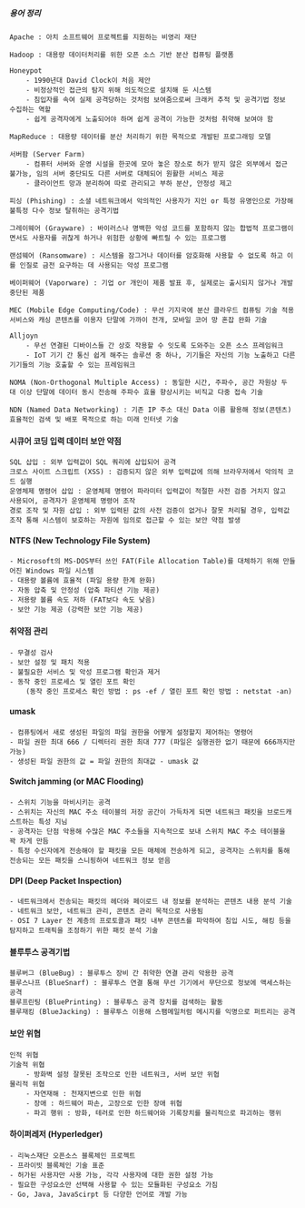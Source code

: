 ##### 용어 정리
    Apache : 아치 소프트웨어 프로젝트를 지원하는 비영리 재단

    Hadoop : 대용량 데이터처리를 위한 오픈 소스 기반 분산 컴퓨팅 플랫폼

    Honeypot
        - 1990년대 David Clock이 처음 제안
        - 비정상적인 접근의 탐지 위해 의도적으로 설치해 둔 시스템
        - 침입자를 속여 실제 공격당하는 것처럼 보여줌으로써 크래커 추적 및 공격기법 정보 수집하는 역할
        - 쉽게 공격자에게 노출되어야 하며 쉽게 공격이 가능한 것처럼 취약해 보여야 함

    MapReduce : 대용량 데이터를 분산 처리하기 위한 목적으로 개발된 프로그래밍 모델

    서버팜 (Server Farm)
        - 컴퓨터 서버와 운영 시설을 한곳에 모아 놓은 장소로 허가 받지 않은 외부에서 접근 불가능, 임의 서버 중단되도 다른 서버로 대체되어 원활한 서비스 제공
        - 클라이언트 망과 분리하여 따로 관리되고 부하 분산, 안정성 제고

    피싱 (Phishing) : 소셜 네트워크에서 악의적인 사용자가 지인 or 특정 유명인으로 가장해 불특정 다수 정보 탈취하는 공격기법
    
    그레이웨어 (Grayware) : 바이러스나 명백한 악성 코드를 포함하지 않는 합법적 프로그램이면서도 사용자를 귀찮게 하거나 위험한 상황에 빠트릴 수 있는 프로그램

    랜섬웨어 (Ransomware) : 시스템을 잠그거나 데이터를 암호화해 사용할 수 없도록 하고 이를 인질로 금전 요구하는 데 사용되는 악성 프로그램

    베이퍼웨어 (Vaporware) : 기업 or 개인이 제품 발표 후, 실제로는 출시되지 않거나 개발 중단된 제품

    MEC (Mobile Edge Computing/Code) : 무선 기지국에 분산 클라우드 컴퓨팅 기술 적용 서비스와 캐싱 콘텐츠를 이용자 단말에 가까이 전개, 모바일 코어 망 혼잡 완화 기술

    Alljoyn
        - 무선 연결된 디바이스들 간 상호 작용할 수 잇도록 도와주는 오픈 소스 프레임워크
        - IoT 기기 간 통신 쉽게 해주는 솔루션 중 하나, 기기들은 자신의 기능 노출하고 다른 기기들의 기능 호출할 수 있는 프레임워크

    NOMA (Non-Orthogonal Multiple Access) : 동일한 시간, 주파수, 공간 자원상 두 대 이상 단말에 데이터 동시 전송해 주파수 효율 향상시키는 비직교 다중 접속 기술

    NDN (Named Data Networking) : 기존 IP 주소 대신 Data 이름 활용해 정보(콘텐츠) 효율적인 검색 및 배포 목적으로 하는 미래 인터넷 기술


#### 시큐어 코딩 입력 데이터 보안 약점
    SQL 삽입 : 외부 입력값이 SQL 쿼리에 삽입되어 공격
    크로스 사이트 스크립트 (XSS) : 검증되지 않은 외부 입력값에 의해 브라우저에서 악의적 코드 실행
    운영체제 명령어 삽입 : 운영체제 명령어 파라미터 입력값이 적절한 사전 검증 거치지 않고 사용되어, 공격자가 운영체제 명령어 조작
    경로 조작 및 자원 삽입 : 외부 입력된 값의 사전 검증이 없거나 잘못 처리될 경우, 입력값 조작 통해 시스템이 보호하는 자원에 임의로 접근할 수 있는 보안 약점 발생


#### NTFS (New Technology File System)
    - Microsoft의 MS-DOS부터 쓰인 FAT(File Allocation Table)를 대체하기 위해 만들어진 Windows 파일 시스템
    - 대용량 볼륨에 효율적 (파일 용량 한계 완화)
    - 자동 압축 및 안정성 (압축 파티션 기능 제공)
    - 저용량 볼륨 속도 저하 (FAT보다 속도 낮음)
    - 보안 기능 제공 (강력한 보안 기능 제공)


#### 취약점 관리
    - 무결성 검사
    - 보안 설정 및 패치 적용
    - 불필요한 서비스 및 악성 프로그램 확인과 제거
    - 동작 중인 프로세스 및 열린 포트 확인
        (동작 중인 프로세스 확인 방법 : ps -ef / 열린 포트 확인 방법 : netstat -an)


#### umask
    - 컴퓨팅에서 새로 생성된 파일의 파일 권한을 어떻게 설정할지 제어하는 명령어
    - 파일 권한 최대 666 / 디렉터리 권한 최대 777 (파일은 실행권한 없기 때문에 666까지만 가능)
    - 생성된 파일 권한의 값 = 파일 권한의 최대값 - umask 값


#### Switch jamming (or MAC Flooding)
    - 스위치 기능을 마비시키는 공격
    - 스위치는 자신의 MAC 주소 테이블의 저장 공간이 가득차게 되면 네트워크 패킷을 브로드캐스트하는 특성 지님
    - 공격자는 단점 악용해 수많은 MAC 주소들을 지속적으로 보내 스위치 MAC 주소 테이블을 꽉 차게 만듬
    - 특정 수신자에게 전송해야 할 패킷을 모든 매체에 전송하게 되고, 공격자는 스위치를 통해 전송되는 모든 패킷을 스니핑하여 네트워크 정보 얻음


#### DPI (Deep Packet Inspection)
    - 네트워크에서 전송되는 패킷의 헤더와 페이로드 내 정보를 분석하는 콘텐츠 내용 분석 기술
    - 네트워크 보안, 네트워크 관리, 콘텐츠 관리 목적으로 사용됨
    - OSI 7 Layer 전 계층의 프로토콜과 패킷 내부 콘텐츠를 파악하여 침입 시도, 해킹 등을 탐지하고 트래픽을 조정하기 위한 패킷 분석 기술


#### 블루투스 공격기법
    블루버그 (BlueBug) : 블루투스 장비 간 취약한 연결 관리 악용한 공격
    블루스나프 (BlueSnarf) : 블루투스 연결 통해 무선 기기에서 무단으로 정보에 액세스하는 공격
    블루프린팅 (BluePrinting) : 블루투스 공격 장치를 검색하는 활동
    블루재킹 (BlueJacking) : 블루투스 이용해 스팸메일처럼 메시지를 익명으로 퍼트리는 공격


#### 보안 위협
    인적 위협
    기술적 위협
        - 방화벽 설정 잘못된 조작으로 인한 네트워크, 서버 보안 위협
    물리적 위협
        - 자연재해 : 천재지변으로 인한 위협
        - 장애 : 하드웨어 파손, 고장으로 인한 장애 위협
        - 파괴 행위 : 방화, 테러로 인한 하드웨어와 기록장치를 물리적으로 파괴하는 행위


#### 하이퍼레저 (Hyperledger)
    - 리눅스재단 오픈소스 블록체인 프로젝트
    - 프라이빗 블록체인 기술 표준
    - 허가된 사용자만 사용 가능, 각각 사용자에 대한 권한 설정 가능
    - 필요한 구성요소만 선택해 사용할 수 있는 모듈화된 구성요소 가짐
    - Go, Java, JavaScirpt 등 다양한 언어로 개발 가능



